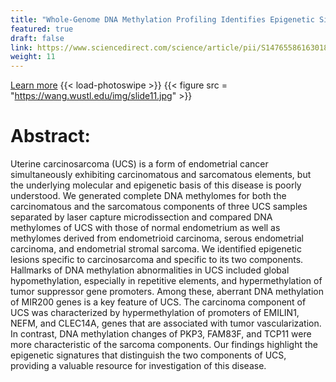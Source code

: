 ```yaml
---
title: "Whole-Genome DNA Methylation Profiling Identifies Epigenetic Signatures of Uterine Carcinosarcoma"
featured: true
draft: false
link: https://www.sciencedirect.com/science/article/pii/S1476558616301889
weight: 11
---
```


[Learn more](https://www.sciencedirect.com/science/article/pii/S1476558616301889)
{{< load-photoswipe >}}
{{< figure src = "https://wang.wustl.edu/img/slide11.jpg" >}}

# Abstract:
Uterine carcinosarcoma (UCS) is a form of endometrial cancer simultaneously exhibiting carcinomatous and sarcomatous elements, but the underlying molecular and epigenetic basis of this disease is poorly understood. We generated complete DNA methylomes for both the carcinomatous and the sarcomatous components of three UCS samples separated by laser capture microdissection and compared DNA methylomes of UCS with those of normal endometrium as well as methylomes derived from endometrioid carcinoma, serous endometrial carcinoma, and endometrial stromal sarcoma. We identified epigenetic lesions specific to carcinosarcoma and specific to its two components. Hallmarks of DNA methylation abnormalities in UCS included global hypomethylation, especially in repetitive elements, and hypermethylation of tumor suppressor gene promoters. Among these, aberrant DNA methylation of MIR200 genes is a key feature of UCS. The carcinoma component of UCS was characterized by hypermethylation of promoters of EMILIN1, NEFM, and CLEC14A, genes that are associated with tumor vascularization. In contrast, DNA methylation changes of PKP3, FAM83F, and TCP11 were more characteristic of the sarcoma components. Our findings highlight the epigenetic signatures that distinguish the two components of UCS, providing a valuable resource for investigation of this disease.